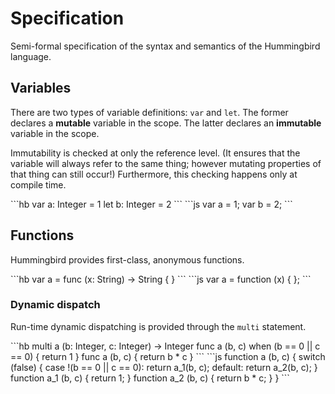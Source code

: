 # Specification

Semi-formal specification of the syntax and semantics of the Hummingbird language.

## Variables

There are two types of variable definitions: `var` and `let`. The former declares a **mutable** variable in the scope. The latter declares an **immutable** variable in the scope.

Immutability is checked at only the reference level. (It ensures that the variable will always refer to the same thing; however mutating properties of that thing can still occur!) Furthermore, this checking happens only at compile time.

<spec name="variables">
```hb
var a: Integer = 1
let b: Integer = 2
```
```js
var a = 1;
var b = 2;
```
</spec>

## Functions

Hummingbird provides first-class, anonymous functions.

<spec name="functions">
```hb
var a = func (x: String) -> String { }
```
```js
var a = function (x) { };
```
</spec>

### Dynamic dispatch

Run-time dynamic dispatching is provided through the `multi` statement.

<spec name="multi">
```hb
multi a (b: Integer, c: Integer) -> Integer
func a (b, c) when (b == 0 || c == 0) { return 1 }
func a (b, c) { return b * c }
```
```js
function a (b, c) {
  switch (false) {
  case !(b == 0 || c == 0):
    return a_1(b, c);
  default:
    return a_2(b, c);
  }
  function a_1 (b, c) {
    return 1;
  }
  function a_2 (b, c) {
    return b * c;
  }
}
```
</spec>

